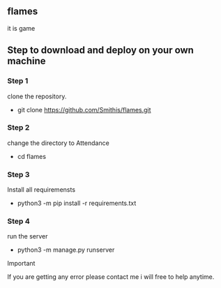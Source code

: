 ## flames
it is game


## Step to download and deploy on your own machine


### Step 1
  clone the repository. 
  - git clone https://github.com/Smithis/flames.git
  

### Step 2

change the directory to Attendance
- cd flames

### Step 3

Install all requiremensts
- python3 -m pip install -r requirements.txt


### Step 4

run the server 
- python3 -m manage.py runserver




> [!IMPORTANT]
> If you are getting any error please contact me i will free to help anytime.
